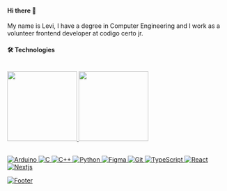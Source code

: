 <!-- Olá, seja bem vindo ao meu README @carlos-levi-->

#### Hi there 🦀

<!--⚡ Meu nome é Levi, sou formado em Engenharia de Computação e atuo como desenvolvedor frontend voluntário na @CodigoCerto.>

<!--Durante minha graduação, adquiri conhecimentos sólidos em **algoritmos e estruturas de dados, arquitetura e organização de computadores, eletrônica e inteligência artificial**. Essas experiências têm sido fundamentais para desenvolver meu raciocínio lógico e habilidades de resolução de problemas.-->


My name is Levi, I have a degree in Computer Engineering and I work as a volunteer frontend developer at codigo certo jr.

<!--During my studies, I have gained solid knowledge in algorithms and data structures, computer architecture and organization, electronics, and artificial intelligence. These experiences have been crucial in developing my logical reasoning and problem-solving skills.-->

#### 🛠️ Technologies

<br>
<div align="left">
  <a href="https://github.com/carlos-levi">
  <img height="160em" src="https://github-readme-stats.vercel.app/api?username=carlos-levi&rank_icon=github&show_icons=true&theme=dracula&include_all_commits=true&border_radius=15&count_private=true&hide_border=true&title_color=87CEFA&icon_color=FFD700&layout=compact"/>
  <img height="160em" src="https://github-readme-stats.vercel.app/api/top-langs/?username=carlos-levi&size_weight=0.5&count_weight=0.5&layout=compact&langs_count=10&theme=dracula&hide_border=true&border_radius=10&title_color=87CEFA&icon_color=FFD700"/>
</div>
<br>

<p align="left" width="200">
  <img alt="Arduino" src="https://img.shields.io/badge/-Arduino-00979D?style=for-the-badge&logo=Arduino&logoColor=white"/>
  <img alt="C" src="https://img.shields.io/badge/c-%2300599C.svg?style=for-the-badge&logo=c&logoColor=white"/>
  <img alt="C++" src="https://img.shields.io/badge/c++-%2300599C.svg?style=for-the-badge&logo=c%2B%2B&logoColor=white"/>
  <img alt="Python" src="https://img.shields.io/badge/python-%2314354C.svg?style=for-the-badge&logo=python&logoColor=white"/>
  <img alt="Figma" src="https://img.shields.io/badge/-Figma-F24E1E?style=for-the-badge&logo=figma&logoColor=white"/>
  <img alt="Git" src="https://img.shields.io/badge/git-%23F05033.svg?style=for-the-badge&logo=git&logoColor=white"/>
  <img alt="TypeScript" src="https://img.shields.io/badge/typescript-%23007ACC.svg?style=for-the-badge&logo=typescript&logoColor=white"/>
  <img alt="React" src="https://img.shields.io/badge/react-%2320232a.svg?style=for-the-badge&logo=react&logoColor=%2361DAFB"/>
  <img alt="Nextjs" src="https://img.shields.io/badge/Next-black?style=for-the-badge&logo=next.js&logoColor=white"/>
</p>

![Footer](https://capsule-render.vercel.app/api?type=waving&color=gradient&height=120&section=footer&width=100%)
